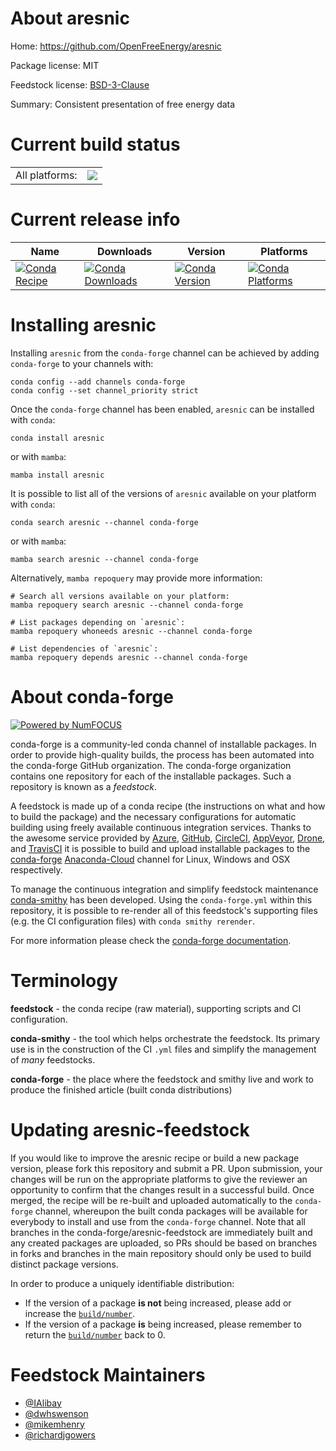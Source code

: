 About aresnic
=============

Home: https://github.com/OpenFreeEnergy/aresnic

Package license: MIT

Feedstock license: [BSD-3-Clause](https://github.com/conda-forge/arsenic-feedstock/blob/main/LICENSE.txt)

Summary: Consistent presentation of free energy data

Current build status
====================


<table><tr><td>All platforms:</td>
    <td>
      <a href="https://dev.azure.com/conda-forge/feedstock-builds/_build/latest?definitionId=14112&branchName=main">
        <img src="https://dev.azure.com/conda-forge/feedstock-builds/_apis/build/status/arsenic-feedstock?branchName=main">
      </a>
    </td>
  </tr>
</table>

Current release info
====================

| Name | Downloads | Version | Platforms |
| --- | --- | --- | --- |
| [![Conda Recipe](https://img.shields.io/badge/recipe-aresnic-green.svg)](https://anaconda.org/conda-forge/aresnic) | [![Conda Downloads](https://img.shields.io/conda/dn/conda-forge/aresnic.svg)](https://anaconda.org/conda-forge/aresnic) | [![Conda Version](https://img.shields.io/conda/vn/conda-forge/aresnic.svg)](https://anaconda.org/conda-forge/aresnic) | [![Conda Platforms](https://img.shields.io/conda/pn/conda-forge/aresnic.svg)](https://anaconda.org/conda-forge/aresnic) |

Installing aresnic
==================

Installing `aresnic` from the `conda-forge` channel can be achieved by adding `conda-forge` to your channels with:

```
conda config --add channels conda-forge
conda config --set channel_priority strict
```

Once the `conda-forge` channel has been enabled, `aresnic` can be installed with `conda`:

```
conda install aresnic
```

or with `mamba`:

```
mamba install aresnic
```

It is possible to list all of the versions of `aresnic` available on your platform with `conda`:

```
conda search aresnic --channel conda-forge
```

or with `mamba`:

```
mamba search aresnic --channel conda-forge
```

Alternatively, `mamba repoquery` may provide more information:

```
# Search all versions available on your platform:
mamba repoquery search aresnic --channel conda-forge

# List packages depending on `aresnic`:
mamba repoquery whoneeds aresnic --channel conda-forge

# List dependencies of `aresnic`:
mamba repoquery depends aresnic --channel conda-forge
```


About conda-forge
=================

[![Powered by
NumFOCUS](https://img.shields.io/badge/powered%20by-NumFOCUS-orange.svg?style=flat&colorA=E1523D&colorB=007D8A)](https://numfocus.org)

conda-forge is a community-led conda channel of installable packages.
In order to provide high-quality builds, the process has been automated into the
conda-forge GitHub organization. The conda-forge organization contains one repository
for each of the installable packages. Such a repository is known as a *feedstock*.

A feedstock is made up of a conda recipe (the instructions on what and how to build
the package) and the necessary configurations for automatic building using freely
available continuous integration services. Thanks to the awesome service provided by
[Azure](https://azure.microsoft.com/en-us/services/devops/), [GitHub](https://github.com/),
[CircleCI](https://circleci.com/), [AppVeyor](https://www.appveyor.com/),
[Drone](https://cloud.drone.io/welcome), and [TravisCI](https://travis-ci.com/)
it is possible to build and upload installable packages to the
[conda-forge](https://anaconda.org/conda-forge) [Anaconda-Cloud](https://anaconda.org/)
channel for Linux, Windows and OSX respectively.

To manage the continuous integration and simplify feedstock maintenance
[conda-smithy](https://github.com/conda-forge/conda-smithy) has been developed.
Using the ``conda-forge.yml`` within this repository, it is possible to re-render all of
this feedstock's supporting files (e.g. the CI configuration files) with ``conda smithy rerender``.

For more information please check the [conda-forge documentation](https://conda-forge.org/docs/).

Terminology
===========

**feedstock** - the conda recipe (raw material), supporting scripts and CI configuration.

**conda-smithy** - the tool which helps orchestrate the feedstock.
                   Its primary use is in the construction of the CI ``.yml`` files
                   and simplify the management of *many* feedstocks.

**conda-forge** - the place where the feedstock and smithy live and work to
                  produce the finished article (built conda distributions)


Updating aresnic-feedstock
==========================

If you would like to improve the aresnic recipe or build a new
package version, please fork this repository and submit a PR. Upon submission,
your changes will be run on the appropriate platforms to give the reviewer an
opportunity to confirm that the changes result in a successful build. Once
merged, the recipe will be re-built and uploaded automatically to the
`conda-forge` channel, whereupon the built conda packages will be available for
everybody to install and use from the `conda-forge` channel.
Note that all branches in the conda-forge/aresnic-feedstock are
immediately built and any created packages are uploaded, so PRs should be based
on branches in forks and branches in the main repository should only be used to
build distinct package versions.

In order to produce a uniquely identifiable distribution:
 * If the version of a package **is not** being increased, please add or increase
   the [``build/number``](https://docs.conda.io/projects/conda-build/en/latest/resources/define-metadata.html#build-number-and-string).
 * If the version of a package **is** being increased, please remember to return
   the [``build/number``](https://docs.conda.io/projects/conda-build/en/latest/resources/define-metadata.html#build-number-and-string)
   back to 0.

Feedstock Maintainers
=====================

* [@IAlibay](https://github.com/IAlibay/)
* [@dwhswenson](https://github.com/dwhswenson/)
* [@mikemhenry](https://github.com/mikemhenry/)
* [@richardjgowers](https://github.com/richardjgowers/)

